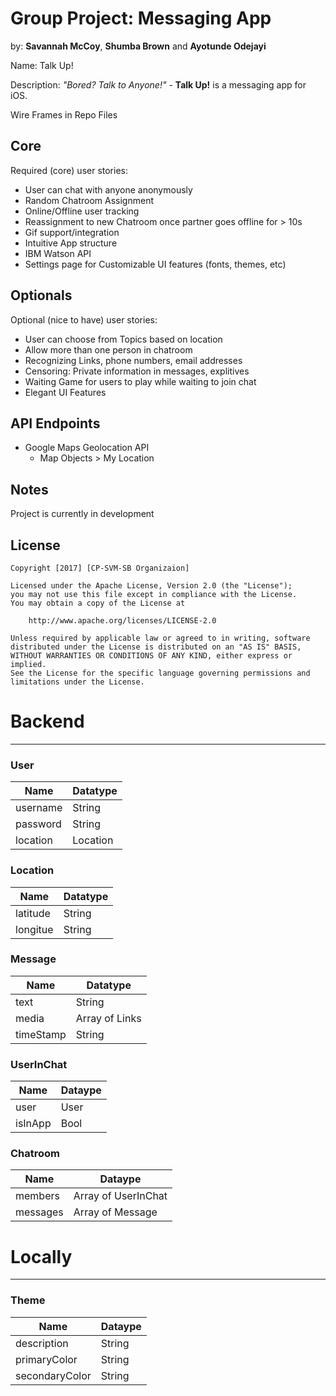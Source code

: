 # Group Project: Messaging App
by: **Savannah McCoy**, **Shumba Brown** and **Ayotunde Odejayi**



Name: Talk Up! 


Description: *"Bored? Talk to Anyone!"* - **Talk Up!** is a messaging app for iOS. 

Wire Frames in Repo Files

## Core

Required (core) user stories:

- User can chat with anyone anonymously
- Random Chatroom Assignment
- Online/Offline user tracking
- Reassignment to new Chatroom once partner goes offline for > 10s
- Gif support/integration
- Intuitive App structure
- IBM Watson API
- Settings page for Customizable UI features (fonts, themes, etc)


## Optionals

Optional (nice to have) user stories:

- User can choose from Topics based on location
- Allow more than one person in chatroom
- Recognizing Links, phone numbers, email addresses
- Censoring: Private information in messages, explitives
- Waiting Game for users to play while waiting to join chat
- Elegant UI Features


## API Endpoints

- Google Maps Geolocation API
    - Map Objects > My Location


## Notes

Project is currently in development

## License

    Copyright [2017] [CP-SVM-SB Organizaion]

    Licensed under the Apache License, Version 2.0 (the "License");
    you may not use this file except in compliance with the License.
    You may obtain a copy of the License at

        http://www.apache.org/licenses/LICENSE-2.0

    Unless required by applicable law or agreed to in writing, software
    distributed under the License is distributed on an "AS IS" BASIS,
    WITHOUT WARRANTIES OR CONDITIONS OF ANY KIND, either express or implied.
    See the License for the specific language governing permissions and
    limitations under the License.

# Backend
--------

### User 

Name | Datatype |
--- | --- |
username | String |
password | String |
location | Location |

### Location

Name | Datatype |
--- | --- |
latitude | String |
longitue | String |

### Message

Name | Datatype |
--- | --- |
text | String |
media | Array of Links |
timeStamp | String |

### UserInChat
Name | Dataype|
--- | --- |
user | User |
isInApp | Bool |

### Chatroom

Name | Dataype|
--- | --- |
members | Array of UserInChat |
messages | Array of Message |


# Locally
--------

### Theme

Name | Dataype|
--- | --- |
description | String |
primaryColor | String |
secondaryColor | String |

